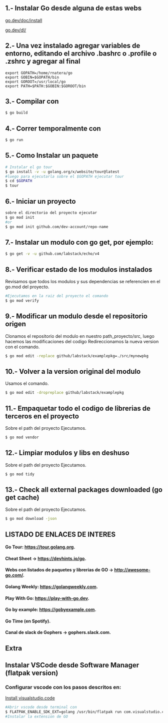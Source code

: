 ## 1.- Instalar Go desde alguna de estas webs

[go.dev/doc/install](https://go.dev/doc/install) 

[go.dev/dl/](https://go.dev/dl/)

## 2.- Una vez instalado agregar variables de entorno, editando el archivo .bashrc o .profile o .zshrc y agregar al final

```
export GOPATH=/home/rnatera/go
export GOBIN=$GOPATH/bin
export GOROOT=/usr/local/go
export PATH=$PATH:$GOBIN:$GOROOT/bin
```

## 3.- Compilar con

```bash
$ go build
```

## 4.- Correr temporalmente con

```bash
$ go run
```

## 5.- Como Instalar un paquete

```bash
# Instalar el go tour
$ go install -v -u golang.org/x/website/tour@latest
#luego para ejecutarla sobre el $GOPATH ejecutar tour
$ cd $GOPATH
$ tour
```

## 6.- Iniciar un proyecto

```bash
sobre el directorio del proyecto ejecutar
$ go mod init
#or
$ go mod init github.com/dev-account/repo-name
```

## 7.- Instalar un modulo con go get, por ejemplo:

```bash
$ go get -v -u github.com/labstack/echo/v4
```

## 8.- Verificar estado de los modulos instalados
Revisamos que todos los modulos y sus dependencias se referencien en el go.mod del proyecto.
```bash
#Ejecutamos en la raiz del proyecto el comando 
$ go mod verify
```

## 9.- Modificar un modulo desde el repositorio origen
Clonamos el repositorio del modulo en nuestro path_proyecto/src,
luego hacemos las modificaciones del codigo
Redireccionamos la nueva version con el comando.
```bash
$ go mod edit -replace github/labstack/examplepkg=./src/mynewpkg
```

## 10.- Volver a la version original del modulo
Usamos el comando.
```bash
$ go mod edit -dropreplace github/labstack/examplepkg
```

## 11.- Empaquetar todo el codigo de librerias de terceros en el proyecto
Sobre el path del proyecto Ejecutamos.
```bash
$ go mod vendor
```

## 12.- Limpiar modulos y libs en deshuso
Sobre el path del proyecto Ejecutamos.
```bash
$ go mod tidy
```

## 13.- Check all external packages downloaded (go get cache)
Sobre el path del proyecto Ejecutamos.
```bash
$ go mod download -json
```

## LISTADO DE ENLACES DE INTERES
#### Go Tour: https://tour.golang.org.
#### Cheat Sheet -> https://devhints.io/go.
#### Webs con listados de paquetes y librerias de GO -> http://awesome-go.com/.
#### Golang Weekly: https://golangweekly.com.
#### Play With Go: https://play-with-go.dev.
#### Go by example: https://gobyexample.com.
#### Go Time (en Spotify).
#### Canal de slack de Gophers -> gophers.slack.com.

## Extra

## Instalar VSCode desde Software Manager (flatpak version)

### Configurar vscode con los pasos descritos en:

[Install visualstudio.code](https://github.com/flathub/com.visualstudio.code#readme)

```bash
#Abrir vscode desde terminal con
$ FLATPAK_ENABLE_SDK_EXT=golang /usr/bin/flatpak run com.visualstudio.code
#Instalar la extension de GO
```
